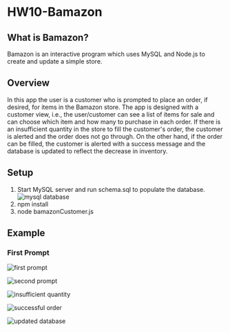 # HW10-Bamazon

## What is Bamazon?

Bamazon is an interactive program which uses MySQL and Node.js to create and update a simple store.

## Overview
In this app the user is a customer who is prompted to place an order, if desired, for items in the Bamazon store. The app is designed with a customer view, i.e., the user/customer can see a list of items for sale and can choose which item and how many to purchase in each order. If there is an insufficient quantity in the store to fill the customer's order, the customer is alerted and the order does not go through. On the other hand, if the order can be filled, the customer is alerted with a success message and the database is updated to reflect the decrease in inventory.

## Setup

1. Start MySQL server and run schema.sql to populate the database.
![mysql database](https://user-images.githubusercontent.com/28015894/36409222-dd510ec6-15cf-11e8-94a1-8f285a503ab7.png)
2. npm install
3. node bamazonCustomer.js

## Example

### First Prompt
![first prompt](https://user-images.githubusercontent.com/28015894/36409382-e156f5de-15d0-11e8-94d9-80a0c41b2f08.png)

![second prompt](https://user-images.githubusercontent.com/28015894/36409552-cb735c20-15d1-11e8-9d85-b58ff965bb86.png)

![insufficient quantity](https://user-images.githubusercontent.com/28015894/36409563-d9cd9fe2-15d1-11e8-91ea-9411d2fe07a9.png)

![successful order](https://user-images.githubusercontent.com/28015894/36409582-e9496604-15d1-11e8-973c-1a629fa3c82b.png)

![updated database](https://user-images.githubusercontent.com/28015894/36409591-f400e73e-15d1-11e8-9a45-eb5e90de7892.png)


